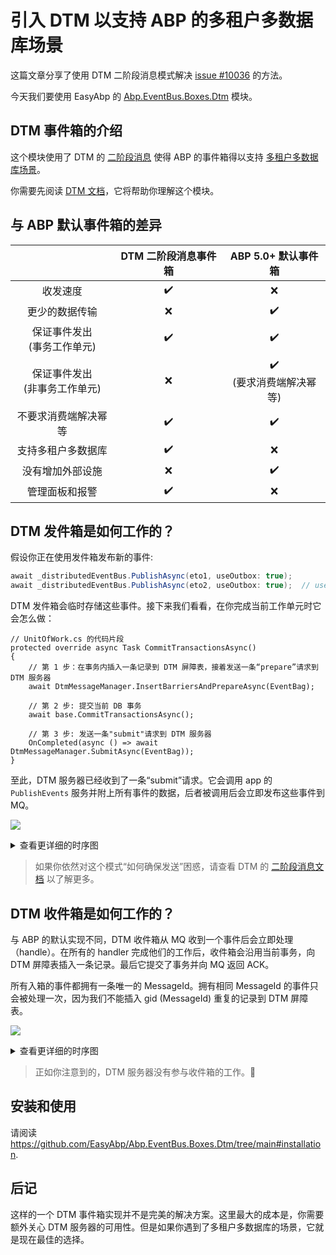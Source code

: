 # 引入 DTM 以支持 ABP 的多租户多数据库场景

这篇文章分享了使用 DTM 二阶段消息模式解决 [issue #10036](https://github.com/abpframework/abp/issues/10036) 的方法。

今天我们要使用 EasyAbp 的 [Abp.EventBus.Boxes.Dtm](https://github.com/EasyAbp/Abp.EventBus.Boxes.Dtm) 模块。

## DTM 事件箱的介绍

这个模块使用了 DTM 的 [二阶段消息](https://dtm.pub/practice/msg.html) 使得 ABP 的事件箱得以支持 [多租户多数据库场景](https://github.com/abpframework/abp/issues/10036)。

你需要先阅读 [DTM 文档](https://en.dtm.pub/guide/start.html)，它将帮助你理解这个模块。

## 与 ABP 默认事件箱的差异

|                                  | DTM 二阶段消息事件箱 |            ABP 5.0+ 默认事件箱             |
| :------------------------------: | :------------------: | :----------------------------------------: |
|             收发速度             |  :heavy_check_mark:  |                    :x:                     |
|          更少的数据传输          |         :x:          |             :heavy_check_mark:             |
|  保证事件发出<br>(事务工作单元)  |  :heavy_check_mark:  |             :heavy_check_mark:             |
| 保证事件发出<br>(非事务工作单元) |         :x:          | :heavy_check_mark:<br>(要求消费端解决幂等) |
|       不要求消费端解决幂等       |  :heavy_check_mark:  |             :heavy_check_mark:             |
|        支持多租户多数据库        |  :heavy_check_mark:  |                    :x:                     |
|         没有增加外部设施         |         :x:          |             :heavy_check_mark:             |
|          管理面板和报警          |  :heavy_check_mark:  |                    :x:                     |

## DTM 发件箱是如何工作的？

假设你正在使用发件箱发布新的事件:
```csharp
await _distributedEventBus.PublishAsync(eto1, useOutbox: true);
await _distributedEventBus.PublishAsync(eto2, useOutbox: true);  // useOutbox 的默认值即 true
```
DTM 发件箱会临时存储这些事件。接下来我们看看，在你完成当前工作单元时它会怎么做：
```CSharp
// UnitOfWork.cs 的代码片段
protected override async Task CommitTransactionsAsync()
{
    // 第 1 步：在事务内插入一条记录到 DTM 屏障表，接着发送一条“prepare”请求到 DTM 服务器
    await DtmMessageManager.InsertBarriersAndPrepareAsync(EventBag);

    // 第 2 步: 提交当前 DB 事务
    await base.CommitTransactionsAsync();

    // 第 3 步: 发送一条"submit"请求到 DTM 服务器
    OnCompleted(async () => await DtmMessageManager.SubmitAsync(EventBag));
}
```
至此，DTM 服务器已经收到了一条“submit”请求。它会调用 app 的 `PublishEvents` 服务并附上所有事件的数据，后者被调用后会立即发布这些事件到 MQ。

[![](https://mermaid.ink/img/pako:eNqNVMtOwkAU_ZXJrOEHujAx4sIFC4LuuhnoKE1owXa6MMYEY1BESRUxPoKvRBOjkUBMBMvvdKbyF06dCqWUhK7mzj33nnNP7nQX5ksKhhI08baF9TxOqWjLQJqsA_4RlRQxSK2nAbXP3eGX1-mJBLJISbe0HDZE7LVeWa2fXFqiToufJUCrn6OrD3dQcQdvQDVNCwugyHMgu-yyRoc6FxJgrW9qXwsU8OpfrLIfAU8p4AX9Ia0_gjW_YKOsIIIVQJun4iJLeLxSQPoWv3WdE14kuk01iSiwm7T6wtWyuyeB69mj23Z8nR-zdoPWn-gNn9QPywYuIwNP8ON8clZ9qACw2hmtP8Tz_Fs5Dx9rpX3mOs98as4uUONkMtQyDIttGTV8Dn4Ba0wrp6lkMWdY7Zx2D2nnlHOw48qoXQEoT9SSbsbRRSwSRHEOcaDYT0lsSLCc0UEmyiaNl__oQdKnpYOD8DqNvUpnJOC9n9DG5ywonQnLFPl4hRHrAmLhRbzGSAV7PPrpdL3hBbtvuwNHsMAE1LChIVXhT3zX7yNDUsAalqHEjwreRFaRyFDW9zjU-ntLq4pKSgaUNlHRxAnoP_Xsjp6HEjEs_A8KfhMBau8Xdo4RAw)](https://mermaid-js.github.io/mermaid-live-editor/edit#pako:eNqNVMtOwkAU_ZXJrOEHujAx4sIFC4LuuhnoKE1owXa6MMYEY1BESRUxPoKvRBOjkUBMBMvvdKbyF06dCqWUhK7mzj33nnNP7nQX5ksKhhI08baF9TxOqWjLQJqsA_4RlRQxSK2nAbXP3eGX1-mJBLJISbe0HDZE7LVeWa2fXFqiToufJUCrn6OrD3dQcQdvQDVNCwugyHMgu-yyRoc6FxJgrW9qXwsU8OpfrLIfAU8p4AX9Ia0_gjW_YKOsIIIVQJun4iJLeLxSQPoWv3WdE14kuk01iSiwm7T6wtWyuyeB69mj23Z8nR-zdoPWn-gNn9QPywYuIwNP8ON8clZ9qACw2hmtP8Tz_Fs5Dx9rpX3mOs98as4uUONkMtQyDIttGTV8Dn4Ba0wrp6lkMWdY7Zx2D2nnlHOw48qoXQEoT9SSbsbRRSwSRHEOcaDYT0lsSLCc0UEmyiaNl__oQdKnpYOD8DqNvUpnJOC9n9DG5ywonQnLFPl4hRHrAmLhRbzGSAV7PPrpdL3hBbtvuwNHsMAE1LChIVXhT3zX7yNDUsAalqHEjwreRFaRyFDW9zjU-ntLq4pKSgaUNlHRxAnoP_Xsjp6HEjEs_A8KfhMBau8Xdo4RAw)

<details>
<summary>查看更详细的时序图</summary>

[![](https://mermaid.ink/img/pako:eNq1VU1PGkEY_iuTPbWJeG5IY9LWHnrwYGxvXFZ2tCSw2GX30BgTqlIRQfzAgnwoNtKQKlSDQeSj_Bc7M7uc-At9l0FcdGk1afc0H88z7_s-z7szi4LbL2HBKQTwBw3LbjzpEecV0eeSEXyqR_ViNPl2CtH4NmlU9fI5cqDJl4jUN2jkiMW3SP1Yb-6y0FfSTNNvy6S1120ecrKoqX5Z881ihc_1RJGFLx0TE7SegLET0VClkyyRWpDUviNPIKBhDuT7AGR7ZyxWpvVdJ2KJKxpPcRTSI1UW_HQHPJQlEC4bNJJHb0zCuwVJVLGE6E6UL8yoMH_1XpTnYRVqARI_beiQOxnEd2ioANmy3BHHncc76aw9z5yzbAw0ovtQqTldUPCCqOBb_GDfcT97CwGx8BaNHNrHuZFyFN5Wyp5r3EG7bO5lr5fWSf0zLbQ6e22WrHaSF-Pj4_bMgbXJYrcZJa280U7RbJFuJaEtWHibrVRG6Ph8Vpl4QlptoJOrDboeuw5mLVVdB3MsUaXhMz29iuY90tN-j3nV4RxopEhaWZa5oO0TDhklA6nVh6nWxKzemt-A57AW2QNxmlV0S8T7Yv6JZBuFG9VthvXTU_QMsVKh21znHtLjc-OiYCpHNw9pJs9SP0xtUGctRo9jYADNHLBG-jbAX4xmqU19vwVe_wouG-19thqn2xU9B_9n2oT0osGuGZCFvxjBEPmZ01erYLDRzhhHUVIrAZPl14zyGcirN3bZQRYG1jSwN4D76th79VgRRij_H71-tOwPagZ-6j_yiosCu6PPu6nshVv1-GW41uFeobUV6204JOfUNNwEJxs0VrEHTk0P6dXDPPiv6CdBy1GgPFyDXqcN2swaDcuSSxbGBB9WfKJHggdu0dxwCep77MMuwQlDCc-Jmld1CS55CaBa75V4LXlUvyI450Ro1DHBfMRmPspuwakqGr4B9R_JPmrpN52bxD0)](https://mermaid-js.github.io/mermaid-live-editor/edit#pako:eNq1VU1PGkEY_iuTPbWJeG5IY9LWHnrwYGxvXFZ2tCSw2GX30BgTqlIRQfzAgnwoNtKQKlSDQeSj_Bc7M7uc-At9l0FcdGk1afc0H88z7_s-z7szi4LbL2HBKQTwBw3LbjzpEecV0eeSEXyqR_ViNPl2CtH4NmlU9fI5cqDJl4jUN2jkiMW3SP1Yb-6y0FfSTNNvy6S1120ecrKoqX5Z881ihc_1RJGFLx0TE7SegLET0VClkyyRWpDUviNPIKBhDuT7AGR7ZyxWpvVdJ2KJKxpPcRTSI1UW_HQHPJQlEC4bNJJHb0zCuwVJVLGE6E6UL8yoMH_1XpTnYRVqARI_beiQOxnEd2ioANmy3BHHncc76aw9z5yzbAw0ovtQqTldUPCCqOBb_GDfcT97CwGx8BaNHNrHuZFyFN5Wyp5r3EG7bO5lr5fWSf0zLbQ6e22WrHaSF-Pj4_bMgbXJYrcZJa280U7RbJFuJaEtWHibrVRG6Ph8Vpl4QlptoJOrDboeuw5mLVVdB3MsUaXhMz29iuY90tN-j3nV4RxopEhaWZa5oO0TDhklA6nVh6nWxKzemt-A57AW2QNxmlV0S8T7Yv6JZBuFG9VthvXTU_QMsVKh21znHtLjc-OiYCpHNw9pJs9SP0xtUGctRo9jYADNHLBG-jbAX4xmqU19vwVe_wouG-19thqn2xU9B_9n2oT0osGuGZCFvxjBEPmZ01erYLDRzhhHUVIrAZPl14zyGcirN3bZQRYG1jSwN4D76th79VgRRij_H71-tOwPagZ-6j_yiosCu6PPu6nshVv1-GW41uFeobUV6204JOfUNNwEJxs0VrEHTk0P6dXDPPiv6CdBy1GgPFyDXqcN2swaDcuSSxbGBB9WfKJHggdu0dxwCep77MMuwQlDCc-Jmld1CS55CaBa75V4LXlUvyI450Ro1DHBfMRmPspuwakqGr4B9R_JPmrpN52bxD0)

[![](https://mermaid.ink/img/pako:eNqFVMtuGjEU_RVrVq0U-ABUsWjpoouu0u7YTBiHIMFAh5lFFUWiKaSEQIEEyiOQgBQqVAkEIiJkgPIvqe0ZVvmF3okTCmFQvfK1z7k-91zb-4IvLGHBJUTxJw3LPuwJiH5FDHllBEMNqEGMPB_eI5rNk_HQ6PaRA3leI6Kf0FSTZXNEv6JXffO6RSZV-vOQTIv3k0tOFjU1LGuhHazw2Ci0WfLG4XZTvQBzF6KJwbzUIaMYGf1CgWhUwxzI9wHIij2W6VL9zIVY4ZZmyxyFjNSQxb48A6-oBMLNmKYa6J1F-BiRRBVLiJ6m-cK2CvGbPVH2wyrUAiSebSXJMwXZU5pogVpWb3JcPzuv1ux5VsxqGfCIVqBSK4woOCIq-B9-se9YV79EQCyZo6lL-3OerNyEt7XyoWu8gxy12HQspVxv8f0kTc8v2Li6khsovLOQ-SxDpjUOtqtzzRejc0z0I9qazoszVhrOS9dOp9Oeubg0pTboINOGOSvTWpvmSnDhWDLPvg42dOjVjuJ-QaYzoJPbE3qcuYvVlvy6i9VZYUiTPaMaR_6A9HKzc2Skr-paPnH5OtgaygGcYtOjdXc2Ef5jKit_NypT8PVP7NCcVVg8S_MDow6vrGpB-GvVjyxbWPKHGUuQ33UjPgQzzdm52UyTUQeYrPHN7PagYmN8xi5qMOG9F7aEEFZCYkCCT2PfEuQV1D0cwl7BBVMJ74paUPUKXvkAoNrDy3srBdSwIrh2xWAUbwnWx7D9WfYJLlXR8BPo8eN5RB38BaxhZok)](https://mermaid-js.github.io/mermaid-live-editor/edit#pako:eNqFVMtuGjEU_RVrVq0U-ABUsWjpoouu0u7YTBiHIMFAh5lFFUWiKaSEQIEEyiOQgBQqVAkEIiJkgPIvqe0ZVvmF3okTCmFQvfK1z7k-91zb-4IvLGHBJUTxJw3LPuwJiH5FDHllBEMNqEGMPB_eI5rNk_HQ6PaRA3leI6Kf0FSTZXNEv6JXffO6RSZV-vOQTIv3k0tOFjU1LGuhHazw2Ci0WfLG4XZTvQBzF6KJwbzUIaMYGf1CgWhUwxzI9wHIij2W6VL9zIVY4ZZmyxyFjNSQxb48A6-oBMLNmKYa6J1F-BiRRBVLiJ6m-cK2CvGbPVH2wyrUAiSebSXJMwXZU5pogVpWb3JcPzuv1ux5VsxqGfCIVqBSK4woOCIq-B9-se9YV79EQCyZo6lL-3OerNyEt7XyoWu8gxy12HQspVxv8f0kTc8v2Li6khsovLOQ-SxDpjUOtqtzzRejc0z0I9qazoszVhrOS9dOp9Oeubg0pTboINOGOSvTWpvmSnDhWDLPvg42dOjVjuJ-QaYzoJPbE3qcuYvVlvy6i9VZYUiTPaMaR_6A9HKzc2Skr-paPnH5OtgaygGcYtOjdXc2Ef5jKit_NypT8PVP7NCcVVg8S_MDow6vrGpB-GvVjyxbWPKHGUuQ33UjPgQzzdm52UyTUQeYrPHN7PagYmN8xi5qMOG9F7aEEFZCYkCCT2PfEuQV1D0cwl7BBVMJ74paUPUKXvkAoNrDy3srBdSwIrh2xWAUbwnWx7D9WfYJLlXR8BPo8eN5RB38BaxhZok)
   
</details>

> 如果你依然对这个模式“如何确保发送”困惑，请查看 DTM 的 [二阶段消息文档](https://en.dtm.pub/practice/msg.html) 以了解更多。

## DTM 收件箱是如何工作的？

与 ABP 的默认实现不同，DTM 收件箱从 MQ 收到一个事件后会立即处理（handle）。在所有的 handler 完成他们的工作后，收件箱会沿用当前事务，向 DTM 屏障表插入一条记录。最后它提交了事务并向 MQ 返回 ACK。

所有入箱的事件都拥有一条唯一的 MessageId。拥有相同 MessageId 的事件只会被处理一次，因为我们不能插入 gid (MessageId) 重复的记录到 DTM 屏障表。

[![](https://mermaid.ink/img/pako:eNqFk8tKw0AUhl9lmLV9gaAFURciXYgus4nNtAaaVHNZSClUULEt0qgRRFJKQSUI9uKitvH2MjkTu_IVnDptMRptVknOf775zz8zBZzOywQL2CC7FtHSZFmRsrqkihpij6mYOYKWN1OIOr3gqRe2urwgWWZes9QtovPv1HoimYzoBDQsnQ1L-0G_FPTvaPWGuuX5LT0JTpv9QiliGFKWrMoovDoI_Cpr4qQIhEHpRYeetMA_F75K0K0Nr9z3pkcv22Dfwv0luN6Im1VktBDFvrc68HLx8dzg5Ckp8dsrx1L3jpZf4bgTbwV8J3S86WDfTPNK1C1cH4T2EVfBoBe81ZlZ6gyg4sX4mbC5AB4fuD6C_217TP9aiR7bUGnMDBHs0x9B1s7g8IbtCa03J0EGfT8uytk5xtr_xw2t2YF_zcaASnM2net4z9_jsr7UuoAWl9bwHFaJrkqKzA54YaQVsblNVCJigb3KJCNZOVPEolZkUmtHlkyyIitmXsdCRsoZZA6PDvrGnpbGgqlbZCIaX5KxqvgJeeqquw)](https://mermaid-js.github.io/mermaid-live-editor/edit#pako:eNqFk8tKw0AUhl9lmLV9gaAFURciXYgus4nNtAaaVHNZSClUULEt0qgRRFJKQSUI9uKitvH2MjkTu_IVnDptMRptVknOf775zz8zBZzOywQL2CC7FtHSZFmRsrqkihpij6mYOYKWN1OIOr3gqRe2urwgWWZes9QtovPv1HoimYzoBDQsnQ1L-0G_FPTvaPWGuuX5LT0JTpv9QiliGFKWrMoovDoI_Cpr4qQIhEHpRYeetMA_F75K0K0Nr9z3pkcv22Dfwv0luN6Im1VktBDFvrc68HLx8dzg5Ckp8dsrx1L3jpZf4bgTbwV8J3S86WDfTPNK1C1cH4T2EVfBoBe81ZlZ6gyg4sX4mbC5AB4fuD6C_217TP9aiR7bUGnMDBHs0x9B1s7g8IbtCa03J0EGfT8uytk5xtr_xw2t2YF_zcaASnM2net4z9_jsr7UuoAWl9bwHFaJrkqKzA54YaQVsblNVCJigb3KJCNZOVPEolZkUmtHlkyyIitmXsdCRsoZZA6PDvrGnpbGgqlbZCIaX5KxqvgJeeqquw)


<details>
<summary>查看更详细的时序图</summary>

[![](https://mermaid.ink/img/pako:eNqVVNFKG0EU_ZVhnvUHljYgtQ-lpCD1cV_W7JguZDd1M_tQREjBFhMrWXUFibE2kEgQGpNS0rjW9mf2TpKn_kJnczfGrWti52lm7rnnnjvnMps0k9cZVWiBbTjMyrBlQ8vamqlaRC5u8Bwjy6tpIrxecN0btLsY0Byetxxzjdl4Tq8splIxnEJGxYNR8X3QLwb9C7HbFLXSkzU7Bd6lvCJpVihoWfZCJ4PqduDvyiRkipFIUnHUEXtt8A-VcQi6lVG1Nqy3xPEluOfw9RhqrZA3a-jkaZx22O7AzdGfn2eR5hwniMcA3obrtsbi_S5E6RfsdLDsNCOuUmalVxSy9OwlIpil42YWMVKK2gVWSO4efG_gtW7f8s47YST-QNDYHrgfEQVXveD3qexXeFdQbiXomXAjAH58Q3yM_r7siH1cSey4UD6b6xu4-_94VzmAD005BuK0PvEu6PtJ7k2twyRodIffm4-zDk6-kJBathb5XvyUzDJL_MlncV2Fm0Mo7cneoVx_XHHEhqXHBHNG59X_zU6iZTOaEBU38Bt35c-XjjkPWzwderpATWabmqHLf2QzxKqUv2EmU6kitzpb15wcV6lqbUmo81bXOHuuGzxvU2VdyxXYAg3_k9fvrAxVuO2wCSj6iyLU1l-RFVkc)](https://mermaid-js.github.io/mermaid-live-editor/edit#pako:eNqVVNFKG0EU_ZVhnvUHljYgtQ-lpCD1cV_W7JguZDd1M_tQREjBFhMrWXUFibE2kEgQGpNS0rjW9mf2TpKn_kJnczfGrWti52lm7rnnnjvnMps0k9cZVWiBbTjMyrBlQ8vamqlaRC5u8Bwjy6tpIrxecN0btLsY0Byetxxzjdl4Tq8splIxnEJGxYNR8X3QLwb9C7HbFLXSkzU7Bd6lvCJpVihoWfZCJ4PqduDvyiRkipFIUnHUEXtt8A-VcQi6lVG1Nqy3xPEluOfw9RhqrZA3a-jkaZx22O7AzdGfn2eR5hwniMcA3obrtsbi_S5E6RfsdLDsNCOuUmalVxSy9OwlIpil42YWMVKK2gVWSO4efG_gtW7f8s47YST-QNDYHrgfEQVXveD3qexXeFdQbiXomXAjAH58Q3yM_r7siH1cSey4UD6b6xu4-_94VzmAD005BuK0PvEu6PtJ7k2twyRodIffm4-zDk6-kJBathb5XvyUzDJL_MlncV2Fm0Mo7cneoVx_XHHEhqXHBHNG59X_zU6iZTOaEBU38Bt35c-XjjkPWzwderpATWabmqHLf2QzxKqUv2EmU6kitzpb15wcV6lqbUmo81bXOHuuGzxvU2VdyxXYAg3_k9fvrAxVuO2wCSj6iyLU1l-RFVkc)

</details>

> 正如你注意到的，DTM 服务器没有参与收件箱的工作。🤭

## 安装和使用

请阅读 https://github.com/EasyAbp/Abp.EventBus.Boxes.Dtm/tree/main#installation.

## 后记

这样的一个 DTM 事件箱实现并不是完美的解决方案。这里最大的成本是，你需要额外关心 DTM 服务器的可用性。但是如果你遇到了多租户多数据库的场景，它就是现在最佳的选择。
